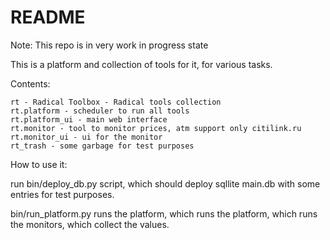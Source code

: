 # README #

Note: This repo is in very work in progress state

This is a platform and collection of tools for it, for various tasks.

Contents:

    rt - Radical Toolbox - Radical tools collection
    rt.platform - scheduler to run all tools
    rt.platform_ui - main web interface
    rt.monitor - tool to monitor prices, atm support only citilink.ru
    rt.monitor_ui - ui for the monitor
    rt_trash - some garbage for test purposes

How to use it:

run bin/deploy_db.py script, which should deploy sqllite main.db with some entries for test purposes.

bin/run_platform.py runs the platform, which runs the platform, which runs the monitors, which collect the values.
